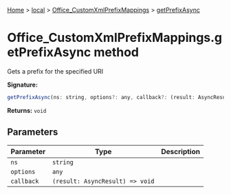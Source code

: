 [Home](./index) &gt; [local](local.md) &gt; [Office\_CustomXmlPrefixMappings](local.office_customxmlprefixmappings.md) &gt; [getPrefixAsync](local.office_customxmlprefixmappings.getprefixasync.md)

# Office\_CustomXmlPrefixMappings.getPrefixAsync method

Gets a prefix for the specified URI

**Signature:**
```javascript
getPrefixAsync(ns: string, options?: any, callback?: (result: AsyncResult) => void): void;
```
**Returns:** `void`

## Parameters

|  Parameter | Type | Description |
|  --- | --- | --- |
|  `ns` | `string` |  |
|  `options` | `any` |  |
|  `callback` | `(result: AsyncResult) => void` |  |

